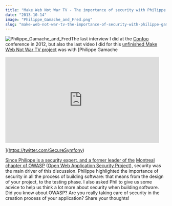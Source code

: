 ```yaml
---
title: "Make Web Not War TV - The importance of security with Philippe Gamache"
date: "2013-10-14"
image: "Philippe_Gamache_and_Fred.png"
slug: "make-web-not-war-tv-the-importance-of-security-with-philippe-gamache"
---
```


![Philippe_Gamache_and_Fred](images/Philippe_Gamache_and_Fred.png)The last interview I did at the [Confoo](https://confoo.ca/en) conference in 2012, but also the last video I did for this [unfinished Make Web Not War TV project](https://fred.dev/make-web-not-war-tv-an-unfinished-project/ "Make Web Not War TV – An unfinished project") was with [Philippe Gamache

<iframe width="480" height="270" src="https://www.youtube.com/embed/Lwm2xUv-4oA?feature=oembed" frameborder="0" allowfullscreen></iframe>

](https://twitter.com/SecureSymfony)

[Since Philippe is a security expert, and a former leader of the](https://twitter.com/SecureSymfony) [Montreal chapter of OWASP](https://www.owasp.org/index.php/Montr%C3%A9al) ([Open Web Application Security Project](https://www.owasp.org/index.php/Main_Page)), security was the main driver of this discussion. Philippe highlighted the importance of security in all the process of building software: that means from the design of your project, to the testing phase. I also asked Phil to give us some advice to help us think a lot more about security when building software. Did you know about OWASP? Are you really taking care of security in the creation process of your application? Share your thoughts!
